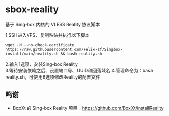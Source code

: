 # sbox-reality

基于 Sing-box 内核的 VLESS Reality 协议脚本

1.SSH进入VPS，复制粘贴并执行以下脚本
```shell
wget -N --no-check-certificate https://raw.githubusercontent.com/Felix-zf/Singbox-install/main/reality.sh && bash reality.sh
```
2.输入1选项，安装Sing-box Reality  
3.等待安装依赖之后、设置端口号、UUID和回落域名
4.管理命令为：bash reality.sh，可使用6选项修改Reality的配置文件  

## 鸣谢

* BoxXt 的 Sing-box Reality 项目：https://github.com/BoxXt/installReality
